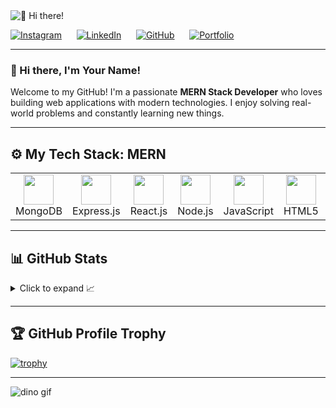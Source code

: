 <img src="https://raw.githubusercontent.com/rzashakeri/rzashakeri/main/intro.gif" alt="👋 Hi there!" title="👋 Hi there!"/>

<div align="justify">

[![Instagram](https://img.shields.io/badge/Instagram-%23E4405F.svg?style=for-the-badge&logo=Instagram&logoColor=white)](https://www.instagram.com/yourusername)
&nbsp;&nbsp;&nbsp;&nbsp;
[![LinkedIn](https://img.shields.io/badge/Linkedin-%230077B5.svg?style=for-the-badge&logo=Linkedin&logoColor=white)](https://www.linkedin.com/in/yourusername)
&nbsp;&nbsp;&nbsp;&nbsp;
[![GitHub](https://img.shields.io/badge/GitHub-000000.svg?style=for-the-badge&logo=github&logoColor=white)](https://github.com/yourusername)
&nbsp;&nbsp;&nbsp;&nbsp;
[![Portfolio](https://img.shields.io/badge/Portfolio-000?style=for-the-badge&logo=firefox&logoColor=white)](https://yourportfolio.com)

</div>

---

### 👋 Hi there, I'm **Your Name**!

Welcome to my GitHub! I'm a passionate **MERN Stack Developer** who loves building web applications with modern technologies. I enjoy solving real-world problems and constantly learning new things.

---

## ⚙️ My Tech Stack: MERN

<table>
  <tr>
    <td align="center" width="96"><img src="https://skillicons.dev/icons?i=mongodb" width="48" /><br>MongoDB</td>
    <td align="center" width="96"><img src="https://skillicons.dev/icons?i=express" width="48" /><br>Express.js</td>
    <td align="center" width="96"><img src="https://skillicons.dev/icons?i=react" width="48" /><br>React.js</td>
    <td align="center" width="96"><img src="https://skillicons.dev/icons?i=nodejs" width="48" /><br>Node.js</td>
    <td align="center" width="96"><img src="https://skillicons.dev/icons?i=javascript" width="48" /><br>JavaScript</td>
    <td align="center" width="96"><img src="https://skillicons.dev/icons?i=html" width="48" /><br>HTML5</td>
    <td align="center" width="96"><img src="https://skillicons.dev/icons?i=css" width="48" /><br>CSS3</td>
    <td align="center" width="96"><img src="https://skillicons.dev/icons?i=tailwind" width="48" /><br>TailwindCSS</td>
  </tr>
</table>

---

## 📊 GitHub Stats

<details>
  <summary>Click to expand 📈</summary>
  <br/>
  <img src="https://github-readme-stats.vercel.app/api?username=yourusername&show_icons=true&theme=default&hide_border=true&bg_color=fff&title_color=4caf50&icon_color=4caf50" height="192px"/>
  <img src="https://github-readme-stats.vercel.app/api/top-langs/?username=yourusername&layout=compact&theme=default&hide_border=true&bg_color=fff" height="192px"/>
</details>

---

## 🏆 GitHub Profile Trophy

[![trophy](https://github-profile-trophy.vercel.app/?username=yourusername&row=1&margin-w=20&theme=flat)](https://github.com/ryo-ma/github-profile-trophy)

---

<img src="https://github.com/saadeghi/saadeghi/raw/master/dino.gif" alt="dino gif" />
